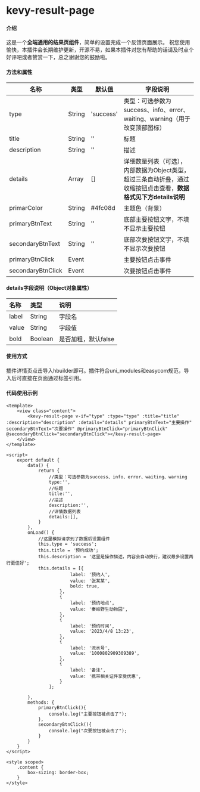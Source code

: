 # kevy-result-page

#### 介绍
这是一个**全端通用的结果页组件**，简单的设置完成一个反馈页面展示。
祝您使用愉快，本插件会长期维护更新，开源不易，如果本插件对您有帮助的话请及时点个好评吧或者赞赏一下，总之谢谢您的鼓励啦。


#### 方法和属性

|   名称     |    类型 |     默认值    |    字段说明    |
| -------  | -------    |------    |------
|  type    |      String   |     'success'   |  类型：可选参数为success、info、error、waiting、warning（用于改变顶部图标） |
|  title    |      String   |     ''   |  标题 |
|  description|      String   |     ''   |  描述  |
|  details  |      Array  |     []   |  详细数量列表（可选），内部数据为Object类型，超过三条自动折叠，通过收缩按钮点击查看，**数据格式见下方details说明** |
|  primarColor    |      String   |     #4fc08d   |  主题色（背景） |
|  primaryBtnText    |      String   |     ''   |  底部主要按钮文字，不填不显示主要按钮 |
|  secondaryBtnText    |      String   |     ''   |  底部次要按钮文字，不填不显示次要按钮 |
|  primaryBtnClick    |      Event   |        |  主要按钮点击事件 |
|  secondaryBtnClick    |      Event   |        |  次要按钮点击事件 |

#### details字段说明（Object对象属性）
| 名称  | 类型  | 说明  |
| :------------ | :------------ | :------------ |
| label  | String  | 字段名  |
| value | String  | 字段值  |
| bold | Boolean  |  是否加粗，默认false |

#### 使用方式
插件详情页点击导入hbuilder即可。插件符合uni_modules和easycom规范，导入后可直接在页面通过标签引用。

#### 代码使用示例
```
<template>
	<view class="content">
		<kevy-result-page v-if="type" :type="type" :title="title" :description="description" :details="details" primaryBtnText="主要操作" secondaryBtnText="次要操作" @primaryBtnClick="primaryBtnClick" @secondaryBtnClick="secondaryBtnClick"></kevy-result-page>
	</view>
</template>

<script>
	export default {
		data() {
			return {
				//类型：可选参数为success、info、error、waiting、warning
				type:'',
				//标题
				title:'',
				//描述
				description:'',
				//详情数据列表
				details:[],
			}
		},
		onLoad() {
			//这里模拟请求到了数据后设置组件
			this.type = 'success';
			this.title = '预约成功';
			this.description = '这里是操作描述，内容会自动换行，建议最多设置两行更佳好';
			this.details = [{
						label: '预约人',
						value: '张某某',
						bold: true,
					},
					{
						label: '预约地点',
						value: '秦岭野生动物园',
					},
					{
						label: '预约时间',
						value: '2023/4/8 13:23',
					},
					{
						label: '流水号',
						value: '1000802909309389',
					},
					{
						label: '备注',
						value: '携带相关证件享受优惠',
					}
				];
			
		},
		methods: {
			primaryBtnClick(){
				console.log("主要按钮被点击了");
			},
			secondaryBtnClick(){
				console.log("次要按钮被点击了");
			}
		}
	}
</script>

<style scoped>
	.content {
		box-sizing: border-box;
	}
</style>
```